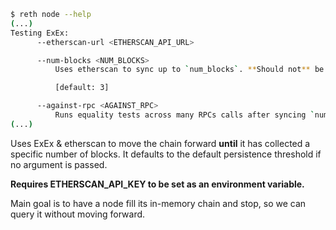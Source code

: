 
```bash
$ reth node --help
(...)
Testing ExEx:
      --etherscan-url <ETHERSCAN_API_URL>

      --num-blocks <NUM_BLOCKS>
          Uses etherscan to sync up to `num_blocks`. **Should not** be used with a CL

          [default: 3]

      --against-rpc <AGAINST_RPC>
          Runs equality tests across many RPCs calls after syncing `num_blocks`
(...)     
```

Uses ExEx & etherscan to move the chain forward **until** it has collected a specific number of blocks. It defaults to the default persistence threshold if no argument is passed.

**Requires ETHERSCAN_API_KEY to be set as an environment variable.**

Main goal is to have a node fill its in-memory chain and stop, so we can query it without moving forward.
